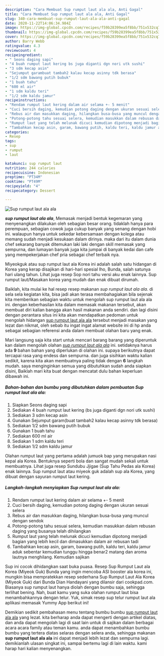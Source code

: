 ```yaml
---
description: "Cara Membuat Sup rumput laut ala ala, Anti Gagal"
title: "Cara Membuat Sup rumput laut ala ala, Anti Gagal"
slug: 340-cara-membuat-sup-rumput-laut-ala-ala-anti-gagal
date: 2020-11-22T14:06:34.984Z
image: https://img-global.cpcdn.com/recipes/f59b28399ea5f8bb/751x532cq70/sup-rumput-laut-ala-ala-foto-resep-utama.jpg
thumbnail: https://img-global.cpcdn.com/recipes/f59b28399ea5f8bb/751x532cq70/sup-rumput-laut-ala-ala-foto-resep-utama.jpg
cover: https://img-global.cpcdn.com/recipes/f59b28399ea5f8bb/751x532cq70/sup-rumput-laut-ala-ala-foto-resep-utama.jpg
author: Barry Webb
ratingvalue: 4.3
reviewcount: 4
recipeingredient:
- " Seons daging sapi"
- "4 buah rumput laut kering bs juga diganti dgn nori utk sushi"
- "3 sdm kecap asin"
- "Sejumput garambuat tambah2 kalau kecap asinny tdk berasa"
- "1/2 sdm bawang putih bubuk"
- "1 buah tahu"
- "600 ml air"
- "1 sdm kaldu teri"
- "1/2 sdm kaldu jamur"
recipeinstructions:
- "Rendam rumput laut kering dalam air selama +- 5 menit"
- "Cuci bersih daging, kemudian potong daging dengan ukuran sesuai selera"
- "Rebus air dan masukkan daging, hilangkan busa-busa yang muncul dengan sendok"
- "Potong-potong tahu sesuai selera, kemudian masukkan dalam rebusan daging yang busanya telah dihilangkan"
- "Rumput laut yang telah melunak dicuci kemudian dipotong menjadi bagian yang lebih kecil dan dimasukkan dalam air rebusan tadi"
- "Tambahkan kecap asin, garam, bawang putih, kaldu teri, kaldu jamur aduk sebentar kemudian tunggu hingga benar2 matang dan aroma lautnya menghilang. Kemudian sajikan"
categories:
- Resep
tags:
- sup
- rumput
- laut

katakunci: sup rumput laut 
nutrition: 244 calories
recipecuisine: Indonesian
preptime: "PT34M"
cooktime: "PT49M"
recipeyield: "4"
recipecategory: Dessert

---
```



![Sup rumput laut ala ala](https://img-global.cpcdn.com/recipes/f59b28399ea5f8bb/751x532cq70/sup-rumput-laut-ala-ala-foto-resep-utama.jpg)

<b><i>sup rumput laut ala ala</i></b>, Memasak menjadi bentuk kegemaran yang menyenangkan dilakukan oleh sebagian besar orang. tidaklah hanya para perempuan, sebagian cowok juga cukup banyak yang senang dengan hobi ini. walaupun hanya untuk sekedar kebersamaan dengan kolega atau memang sudah menjadi kesukaan dalam dirinya. maka dari itu dalam dunia chef sekarang banyak ditemukan laki laki dengan skill memasak yang sempurna, dan lumayan banyak juga kita jumpai di banyak kedai dan cafe yang mempekerjakan chef pria sebagai chef terbaik nya.

Miyeokguk atau sup rumput laut ala Korea ini adalah salah satu hidangan di Korea yang kerap disajikan di hari-hari spesial lho, Bunda, salah satunya hari ulang tahun. Lihat juga resep Sop nori tahu versi aku enak lainnya. Sup rumput laut/Masakan korea yang mudah dan enak dibuat dirumah.

Baiklah, kita mulai ke hal resep resep makanan <i>sup rumput laut ala ala</i>. di sela sela kegiatan kita, bisa jadi akan terasa membahagiakan bila sejenak kita memberikan sebagian waktu untuk mengolah sup rumput laut ala ala ini. dengan keberhasilan kita dalam memasak makanan tersebut, akan membuat diri kalian bangga akan hasil makanan anda sendiri. dan lagi disini dengan perantara situs ini kita akan mendapatkan pedoman untuk mengolah hidangan <u>sup rumput laut ala ala</u> tersebut menjadi masakan yang lezat dan nikmat, oleh sebab itu ingat ingat alamat website ini di hp anda sebagai sebagian referensi anda dalam membuat olahan baru yang enak.


Mari langsung saja kita start untuk mencari barang barang yang diperuntuk kan dalam mengolah olahan <u><i>sup rumput laut ala ala</i></u> ini. setidaknya harus ada <b>9</b> bahan bahan yang diperlukan di olahan ini. supaya berikutnya dapat tercapai rasa yang endess dan sempurna. dan juga sisihkan waktu kalian sedikit, karena kita akan membuatnya paling tidak dengan <b>6</b> langkah mudah. saya menginginkan semua yang dibutuhkan sudah anda siapkan disini, Baiklah mari kita buat dengan mencatat dulu bahan keperluan dibawah ini.

<!--inarticleads1-->

##### Bahan-bahan dan bumbu yang dibutuhkan dalam pembuatan Sup rumput laut ala ala:

1. Siapkan  Seons daging sapi
1. Sediakan 4 buah rumput laut kering (bs juga diganti dgn nori utk sushi)
1. Sediakan 3 sdm kecap asin
1. Gunakan Sejumput garam(buat tambah2 kalau kecap asinny tdk berasa)
1. Sediakan 1/2 sdm bawang putih bubuk
1. Gunakan 1 buah tahu
1. Sediakan 600 ml air
1. Sediakan 1 sdm kaldu teri
1. Sediakan 1/2 sdm kaldu jamur


Olahan rumput laut yang pertama adalah jumuok bap yang merupakan nasi kepal ala Korea. Bentuknya seperti bola dan sangat mudah sekali untuk membuatnya. Lihat juga resep Sundubu Jjigae (Sup Tahu Pedas ala Korea) enak lainnya. Sup rumput laut atau miyeok guk adalah sup ala Korea, yang dibuat dengan sayuran rumput laut kering. 

<!--inarticleads2-->

##### Langkah-langkah menyiapkan Sup rumput laut ala ala:

1. Rendam rumput laut kering dalam air selama +- 5 menit
1. Cuci bersih daging, kemudian potong daging dengan ukuran sesuai selera
1. Rebus air dan masukkan daging, hilangkan busa-busa yang muncul dengan sendok
1. Potong-potong tahu sesuai selera, kemudian masukkan dalam rebusan daging yang busanya telah dihilangkan
1. Rumput laut yang telah melunak dicuci kemudian dipotong menjadi bagian yang lebih kecil dan dimasukkan dalam air rebusan tadi
1. Tambahkan kecap asin, garam, bawang putih, kaldu teri, kaldu jamur aduk sebentar kemudian tunggu hingga benar2 matang dan aroma lautnya menghilang. Kemudian sajikan


Sup ini cocok dihidangkan saat buka puasa. Resep Sup Rumput Laut ala Korea (Miyeok Guk) Bunda yang ingin mencoba ASI booster ala korea ini, mungkin bisa mempratekkan resep sederhana Sup Rumput Laut Ala Korea (Miyeok Guk) dari Bunda Dian Handayani yang dilansir dari cookpad.com. Biasanya sup rumput laut hanya diolah dengan bumbu saja, sehingga terlihat bening. Nah, buat kamu yang suka olahan rumput laut bisa menambahkannya dengan telur. Yuk, simak resep sup telur rumput laut ala aplikasi memasak Yummy App berikut ini! 

Demikian sedikit pembahasan menu tentang bumbu bumbu <u>sup rumput laut ala ala</u> yang lezat. kita berharap anda dapat mengerti dengan artikel diatas, dan anda dapat mengolah lagi di saat lain untuk di sajikan dalam berbagai acara acara family atau teman kamu. anda dapat menambahkan bumbu bumbu yang tertera diatas selaras dengan selera anda, sehingga makanan <b>sup rumput laut ala ala</b> ini dapat menjadi lebih lezat dan sempurna lagi. demikianlah ulasan singkat ini, sampai bertemu lagi di lain waktu. kami harap hari kalian menyenangkan.
